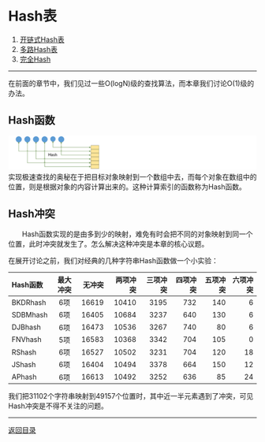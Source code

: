 # Hash表
 1. [开链式Hash表](04-A.md)
 2. [多路Hash表](04-B.md)
 3. [完全Hash](04-C.md)
 
___
在前面的章节中，我们见过一些O(logN)级的查找算法，而本章我们讨论O(1)级的办法。

## Hash函数
![](../images/Hash.png)
　　实现极速查找的奥秘在于把目标对象映射到一个数组中去，而每个对象在数组中的位置，则是根据对象的内容计算出来的。这种计算索引的函数称为Hash函数。

## Hash冲突
　　Hash函数实现的是由多到少的映射，难免有时会把不同的对象映射到同一个位置，此时冲突就发生了。怎么解决这种冲突是本章的核心议题。

在展开讨论之前，我们对经典的几种字符串Hash函数做一个小实验：

| Hash函数 |最大冲突|无冲突|两项冲突|三项冲突|四项冲突|五项冲突|六项冲突|
| :------- |:---:|----:|----:|----:|----:|----:|----:|
| BKDRhash | 6项 | 16619 | 10410 | 3195 | 732 | 140 |  6 |
| SDBMhash | 6项 | 16405 | 10684 | 3237 | 640 | 130 |  6 |
| DJBhash  | 6项 | 16473 | 10536 | 3267 | 740 |  80 |  6 |
| FNVhash  | 5项 | 16583 | 10368 | 3342 | 704 | 105 |  0 |
| RShash   | 6项 | 16527 | 10502 | 3231 | 704 | 120 | 18 |
| JShash   | 6项 | 16404 | 10494 | 3378 | 664 | 150 | 12 |
| APhash   | 6项 | 16613 | 10492 | 3252 | 636 |  85 | 24 |

我们把31102个字符串映射到49157个位置时，其中近一半元素遇到了冲突，可见Hash冲突是不得不关注的问题。

---
[返回目录](../index.md)
